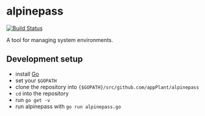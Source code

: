 # alpinepass

[![Build Status](https://travis-ci.org/appPlant/alpinepass.svg?branch=master)](https://travis-ci.org/appPlant/alpinepass)

A tool for managing system environments.

## Development setup

* install [Go](https://golang.org/)
* set your `$GOPATH`
* clone the repository into `{$GOPATH}/src/github.com/appPlant/alpinepass`
* `cd` into the repository
* run `go get -v`
* run alpinepass with `go run alpinepass.go`
